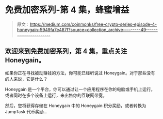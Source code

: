 # 免费加密系列-第 4 集，蜂蜜增益

> 原文：<https://medium.com/coinmonks/free-crypto-series-episode-4-honeygain-5949fa7e487f?source=collection_archive---------49----------------------->

## 欢迎来到免费加密系列，第 4 集，重点关注 Honeygain。

如果你正在寻找被动赚钱的方法，你可能已经听说过 Honeygain。对于那些没有的人来说，它是什么？

Honeygain 是一个平台，你可以通过让一个应用程序在你的电脑或手机上运行，或者同时在多个设备上运行，来出售你的互联网带宽。

然后，您将获得存储在 Honeygain 中的 Honeygain 积分奖励，或者转换为 JumpTask 代币奖励…